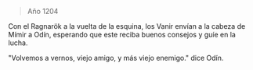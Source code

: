 > Año 1204

Con el Ragnarök a la vuelta de la esquina, los Vanir envían a la cabeza de Mímir a Odín, esperando que este reciba buenos consejos y guíe en la lucha.

"Volvemos a vernos, viejo amigo, y más viejo enemigo." dice Odín.